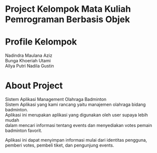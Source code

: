 # Project Kelompok Mata Kuliah Pemrograman Berbasis Objek

# Profile Kelompok
Nadindra Maulana Aziz <br>
Bunga Khoeriah Utami <br>
Allya Putri Nadila Gustin

# About Project
Sistem Aplikasi Management Olahraga Badminton <br>
Sistem Aplikasi yang kami rancang yaitu manajemen olahraga bidang badminton. <br>
Aplikasi ini merupakan aplikasi yang digunakan oleh user supaya lebih mudah <br>
dalam mencari informasi tentang events dan menyediakan votes pemain badminton favorit. <br>

Aplikasi ini dapat menyimpan informasi mulai dari identitas pengguna, pemberi votes, pembeli tiket, dan pengunjung events. 
